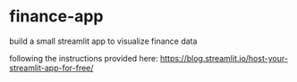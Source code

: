 # finance-app
build a small streamlit app to visualize finance data

following the instructions provided here: https://blog.streamlit.io/host-your-streamlit-app-for-free/